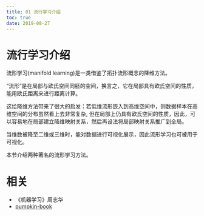 ```yaml
---
title: 01 流行学习介绍
toc: true
date: 2019-08-27
---
```

# 流行学习介绍

流形学习(manifold learning)是一类借鉴了拓扑流形概念的降维方法。


“流形”是在局部与欧氏空间同胚的空间，换言之，它在局部具有欧氏空间的性质，能用欧氏距离来进行距离计算。

这给降维方法带来了很大的启发：若低维流形嵌入到高维空间中，则数据样本在高维空间的分布虽然看上去非常复杂, 但在局部上仍具有欧氏空间的性质，因此，可以容易地在局部建立降维映射关系，然后再设法将局部映射关系推广到全局。

当维数被降至二维或三维时，能对数据进行可视化展示，因此流形学习也可被用于可视化。


本节介绍两种著名的流形学习方法。






# 相关

- 《机器学习》周志华
- [pumpkin-book](https://github.com/datawhalechina/pumpkin-book)
